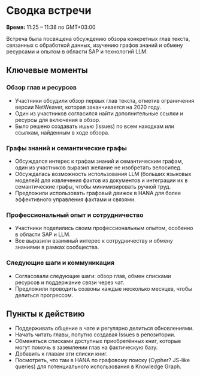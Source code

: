 # Сводка встречи

**Время:** 11:25 – 11:38 по GMT+03:00

Встреча была посвящена обсуждению обзора конкретных глав текста, связанных с обработкой данных, изучению графов знаний и обмену ресурсами и опытом в области SAP и технологий LLM.

## Ключевые моменты

### Обзор глав и ресурсов

- Участники обсудили обзор первых глав текста, отметив ограничения версии NetWeaver, которая заканчивается на 2020 году.
- Один из участников согласился найти дополнительные ссылки и ресурсы для включения в обзор.
- Было решено создавать ишью (issues) по всем находкам или ссылкам, найденным в ходе обзора.

### Графы знаний и семантические графы

- Обсуждался интерес к графам знаний и семантическим графам, один из участников выразил желание не изобретать велосипед.
- Обсуждалась возможность использования LLM (больших языковых моделей) для извлечения фактов из документов и интеграции их в семантические графы, чтобы минимизировать ручной труд.
- Предложили использовать графовый движок в HANA для более эффективного управления фактами и связями.

### Профессиональный опыт и сотрудничество

- Участники поделились своим профессиональным опытом, особенно в области SAP и LLM.
- Все выразили взаимный интерес к сотрудничеству и обмену знаниями в рамках сообщества.

### Следующие шаги и коммуникация

- Согласовали следующие шаги: обзор глав, обмен списками ресурсов и поддержание связи через чат.
- Предложили проводить созвоны каждые несколько месяцев, чтобы делиться прогрессом.

## Пункты к действию

- Поддерживать общение в чате и регулярно делиться обновлениями.
- Начать читать главы, попутно создавая Issues в репозитории.
- Обменяться списками доступных приобретённых книг, которые могут помочь в заземлении глав на фактическую базу.
- Добавить к главам эти списки книг.
- Посмотреть, что там в HANA по графовому поиску (Cypher? JS-like queries) для потенциального использования в Knowledge Graph.